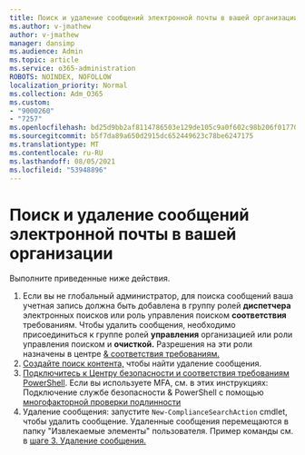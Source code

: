 ```yaml
---
title: Поиск и удаление сообщений электронной почты в вашей организации
ms.author: v-jmathew
author: v-jmathew
manager: dansimp
ms.audience: Admin
ms.topic: article
ms.service: o365-administration
ROBOTS: NOINDEX, NOFOLLOW
localization_priority: Normal
ms.collection: Adm_O365
ms.custom:
- "9000260"
- "7257"
ms.openlocfilehash: bd25d9bb2af8114786503e129de105c9a0f602c98b206f01770605d1957e3a1b
ms.sourcegitcommit: b5f7da89a650d2915dc652449623c78be6247175
ms.translationtype: MT
ms.contentlocale: ru-RU
ms.lasthandoff: 08/05/2021
ms.locfileid: "53948896"
---
```

# <a name="search-for-and-delete-email-messages-in-your-organization"></a>Поиск и удаление сообщений электронной почты в вашей организации

Выполните приведенные ниже действия.

1. Если вы не глобальный администратор, для поиска сообщений ваша учетная запись должна быть добавлена в группу ролей **диспетчера** электронных поисков или роль управления поиском **соответствия** требованиям. Чтобы удалить сообщения, необходимо присоединиться к группе ролей **управления** организацией или роли управления поиском и **очисткой.** Разрешения на эти роли назначены в центре [& соответствия требованиям.](https://protection.office.com)
2. [Создайте поиск контента,](https://docs.microsoft.com/office365/securitycompliance/content-search) чтобы найти удаление сообщения.
3. [Подключитесь к Центру безопасности и соответствия требованиям PowerShell](https://docs.microsoft.com/powershell/exchange/office-365-scc/connect-to-scc-powershell/connect-to-scc-powershell). Если вы используете MFA, см. в этих инструкциях: Подключение службе безопасности & PowerShell с помощью [многофакторной проверки подлинности](https://docs.microsoft.com/powershell/exchange/office-365-scc/connect-to-scc-powershell/mfa-connect-to-scc-powershell)
4. Удаление сообщения: запустите `New-ComplianceSearchAction` cmdlet, чтобы удалить сообщение. Удаленные сообщения перемещаются в папку "Извлекаемые элементы" пользователя. Пример команды см. в [шаге 3. Удаление сообщения.](https://docs.microsoft.com/office365/securitycompliance/search-for-and-delete-messages-in-your-organization)
